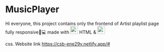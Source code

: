 # MusicPlayer
Hi everyone, this project contains only the frontend of Artist playlist page fully responsive📱💻 made with <img style='height: 24px; width: 24px;' src='https://cdn-icons-png.flaticon.com/128/1051/1051277.png' >
 HTML & <img style='height: 24px; width: 24px;' src='[https://cdn-icons-png.flaticon.com/128/1051/1051277.png](https://cdn-icons-png.flaticon.com/128/732/732190.png)' >

 css. Website link https://csb-ene29v.netlify.app/#
